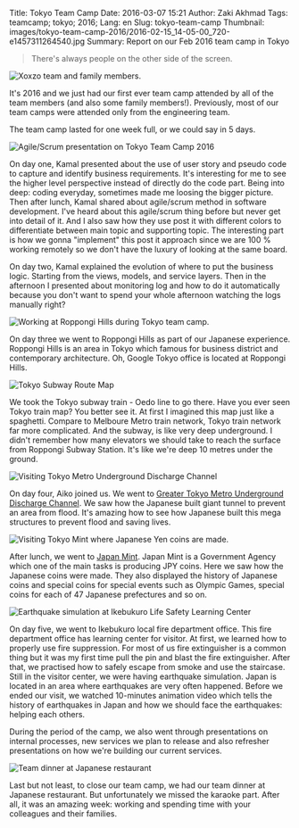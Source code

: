 Title: Tokyo Team Camp
Date: 2016-03-07 15:21
Author: Zaki Akhmad
Tags: teamcamp; tokyo; 2016;
Lang: en
Slug: tokyo-team-camp
Thumbnail: images/tokyo-team-camp-2016/2016-02-15_14-05-00_720-e1457311264540.jpg
Summary: Report on our Feb 2016 team camp in Tokyo

> There's always people on the other side of the screen.

![Xoxzo team and family
members.]({filename}/images/tokyo-team-camp-2016/imag0603_burst002.jpg)

It's 2016 and we just had our first ever team camp attended by all of
the team members (and also some family members!). Previously, most of
our team camps were attended only from the engineering team.

The team camp lasted for one week full, or we could say in 5 days.

![Agile/Scrum presentation on Tokyo Team Camp
2016]({filename}/images/tokyo-team-camp-2016/2016-02-15_14-05-00_720-e1457311264540.jpg)

On day one, Kamal presented about the use of user story and pseudo code
to capture and identify business requirements. It's interesting for me
to see the higher level perspective instead of directly do the code
part. Being into deep: coding everyday, sometimes made me loosing the
bigger picture. Then after lunch, Kamal shared about agile/scrum method
in software development. I've heard about this agile/scrum thing before
but never get into detail of it. And I also saw how they use post it
with different colors to differentiate between main topic and supporting
topic. The interesting part is how we gonna "implement" this post it
approach since we are 100 % working remotely so we don't have the luxury
of looking at the same board.

On day two, Kamal explained the evolution of where to put the business
logic. Starting from the views, models, and service layers. Then in the
afternoon I presented about monitoring log and how to do it
automatically because you don't want to spend your whole afternoon
watching the logs manually right?

![Working at Roppongi Hills during Tokyo team
camp.]({filename}/images/tokyo-team-camp-2016/20160217172316-e1457312885255.jpg)

On day three we went to Roppongi Hills as part of our Japanese
experience. Roppongi Hills is an area in Tokyo which famous for business
district and contemporary architecture. Oh, Google Tokyo office is
located at Roppongi Hills.

![Tokyo Subway Route
Map]({filename}/images/tokyo-team-camp-2016/screenshot-from-2016-03-07-114920.png)

We took the Tokyo subway train - Oedo line to go there. Have you ever
seen Tokyo train map? You better see it. At first I imagined this map
just like a spaghetti. Compare to Melboure Metro train network, Tokyo
train network far more complicated. And the subway, is like very deep
underground. I didn't remember how many elevators we should take to
reach the surface from Roppongi Subway Station. It's like we're deep 10
metres under the ground.

![Visiting Tokyo Metro Underground Discharge
Channel]({filename}/images/tokyo-team-camp-2016/imag0594-e1457311376693.jpg)

On day four, Aiko joined us. We went to [Greater Tokyo Metro Underground
Discharge Channel](http://www.ktr.mlit.go.jp/edogawa/gaikaku/english/).
We saw how the Japanese built giant tunnel to prevent an area from
flood. It's amazing how to see how Japanese built this mega structures
to prevent flood and saving lives.

![Visiting Tokyo Mint where Japanese Yen coins are
made.]({filename}/images/tokyo-team-camp-2016/imag0601_burst002.jpg)

After lunch, we went to [Japan
Mint](http://www.mint.go.jp/category/eng). Japan Mint is a Government
Agency which one of the main tasks is producing JPY coins. Here we saw
how the Japanese coins were made. They also displayed the history of
Japanese coins and special coins for special events such as Olympic
Games, special coins for each of 47 Japanese prefectures and so on.

![Earthquake simulation at Ikebukuro Life Safety
Learning Center]({filename}/images/tokyo-team-camp-2016/great_east_japan_earthq_1024-e1457311301799.jpg)

On day five, we went to Ikebukuro local fire department office. This
fire department office has learning center for visitor. At first, we
learned how to properly use fire suppression. For most of us fire
extinguisher is a common thing but it was my first time pull the pin and
blast the fire extinguisher. After that, we practised how to safely
escape from smoke and use the staircase. Still in the visitor center, we
were having earthquake simulation. Japan is located in an area where
earthquakes are very often happened. Before we ended our visit, we
watched 10-minutes animation video which tells the history of
earthquakes in Japan and how we should face the earthquakes: helping
each others.

During the period of the camp, we also went through presentations on
internal processes, new services we plan to release and also refresher
presentations on how we're building our current services.

![Team dinner at Japanese restaurant]({filename}/images/tokyo-team-camp-2016/imag0612.jpg)

Last but not least, to close our team camp, we had our team dinner at
Japanese restaurant. But unfortunately we missed the karaoke part. After
all, it was an amazing week: working and spending time with your
colleagues and their families.
